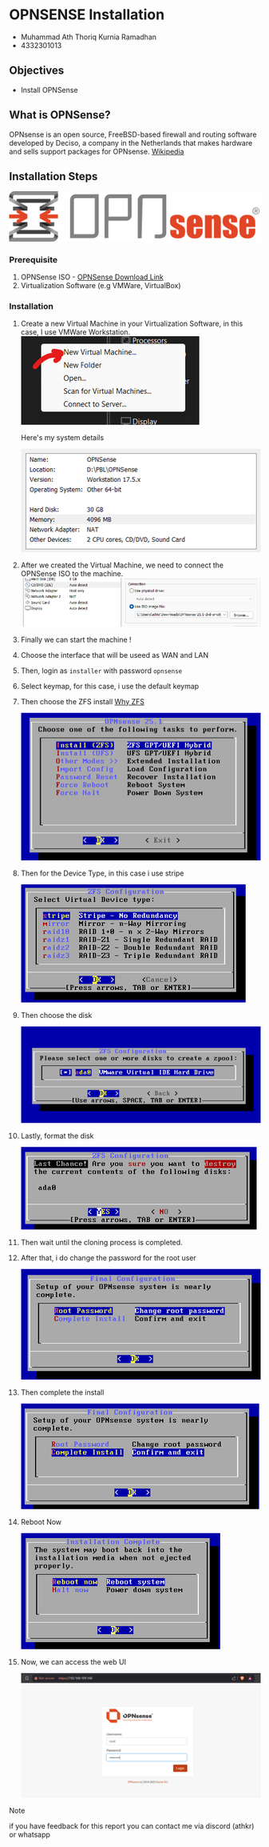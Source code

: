 # OPNSENSE Installation

- Muhammad Ath Thoriq Kurnia Ramadhan
- 4332301013

## Objectives

- Install OPNSense

## What is OPNSense?

OPNsense is an open source, FreeBSD-based firewall and routing software developed by Deciso, a company in the Netherlands that makes hardware and sells support packages for OPNsense.
[Wikipedia](https://en.wikipedia.org/wiki/OPNsense)

## Installation Steps

![OPNSense](./images/opnsense.png)

### Prerequisite

1. OPNSense ISO - [OPNSense Download Link](https://opnsense.org/download/)
2. Virtualization Software (e.g VMWare, VirtualBox)

### Installation

1. Create a new Virtual Machine in your Virtualization Software, in this case, I use VMWare Workstation.
   ![CreateVM1](./images/vmcreate1.png)

   Here's my system details

   ![CreateVM2](./images/machine-details.png)

2. After we created the Virtual Machine, we need to connect the OPNSense ISO to the machine.
   ![ConnectISO](./images/use-iso.png)
3. Finally we can start the machine !
4. Choose the interface that will be useed as WAN and LAN
5. Then, login as `installer` with password `opnsense`
6. Select keymap, for this case, i use the default keymap
7. Then choose the ZFS install [Why ZFS](https://www.reddit.com/r/PFSENSE/comments/gyq5x3/should_i_use_zfs_or_ufs_for_my_file_system/)

   ![InstallZFS](./images/install-zfs.png)

8. Then for the Device Type, in this case i use stripe

   ![InstallStripe](./images/virtual-device-type.png)

9. Then choose the disk

   ![InstallDisk](./images/disk.png)

10. Lastly, format the disk

    ![DiskDestroy](./images/destroy.png)

11. Then wait until the cloning process is completed.
12. After that, i do change the password for the root user

    ![ChangeRootPassword](./images/change-pw.png)

13. Then complete the install

    ![CompleteInstall](./images/complete-install.png)

14. Reboot Now

    ![RebootNow](./images/last-reboot.png)

15. Now, we can access the web UI

    ![WebUI](./images/access-web.png)

> [!NOTE]
> if you have feedback for this report you can contact me via discord (athkr) or whatsapp
